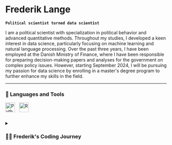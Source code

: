 # Frederik Lange

**`Political scientist turned data scientist`**

I am a political scientist with specialization in political behavior and advanced quantitative methods. Throughout my studies, I developed a keen interest in data science, particularly focusing on machine learning and natural language processing. Over the past three years, I have been employed at the Danish Ministry of Finance, where I have been responsible for preparing decision-making papers and analyses for the government on complex policy issues. However, starting September 2024, I will be pursuing my passion for data science by enrolling in a master's degree program to further enhance my skills in the field.

---

### 🧰 Languages and Tools
<img align="left" alt="Python" width="30px" style="padding-right:10px;" src="https://cdn.jsdelivr.net/gh/devicons/devicon/icons/python/python-plain.svg" />
<img align="left" alt="R" width="30px" style="padding-right:10px;" src="https://cdn.jsdelivr.net/npm/simple-icons@3.13.0/icons/rstudio.svg" />
<br />

#

<details>
 <summary><h3>👨‍💻 Frederik's Coding Journey</h3></summary>
   <p>I embarked on my coding journey during my master's degree in political science, where I enrolled in an introductory course in social data science. This course introduced me to Python and sparked my interest in data science. From there on, I pursued additional courses related to data science. This included the course "Machine Learning in Conflict Prediction", where I learned how modern computational methods from the field of machine learning can contribute to forecasting and predicting future conflicts. You can find more about this course in the github repository: https://github.com/Polichinel/exercises_MLCP.</p>

<p>Furthermore, I pursued a specialization in political behavior and advanced quantitative methods, where I developed my skills in conducting causal research through various methods such as experiments, instrumental variables, and differences-in-differences using the statistical software R. For more details, you can visit the course webpage (https://gregoryeady.com/ResearchMethodsCourse/), and see assignment here (https://gregoryeady.com/ResearchMethodsCourse/assets/assignment/Replication_of_Gerber_and_Hopkins.pdf).</p>

<p>I applied these acquired skills in my thesis, where I investigated polarization in parliamentary speeches and legislative votes. I employed a machine learning-based measure of linguistic polarization among Danish politicians, working with unstructured data and large datasets comprising 0.5 million speeches. I also gained experience utilising Google Cloud Platform to run my machine learning models.</p>

<p>Looking ahead, I have enrolled in a master's degree program in data science starting September 2024. I am looking very much forward to learn tons of new things within the field of data science</p>
